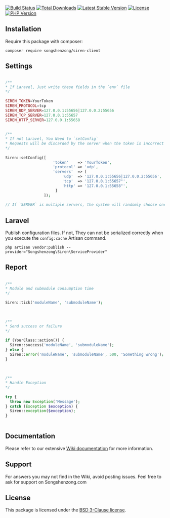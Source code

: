 [![Build Status](https://travis-ci.org/songshenzong/siren-client.svg?branch=master)](https://travis-ci.org/songshenzong/siren-client)
[![Total Downloads](https://poser.pugx.org/songshenzong/siren-client/d/total.svg)](https://packagist.org/packages/songshenzong/siren-client)
[![Latest Stable Version](https://poser.pugx.org/songshenzong/siren-client/v/stable.svg)](https://packagist.org/packages/songshenzong/siren-client)
[![License](https://poser.pugx.org/songshenzong/siren-client/license.svg)](https://packagist.org/packages/songshenzong/siren-client)
[![PHP Version](https://img.shields.io/packagist/php-v/songshenzong/siren-client.svg)](https://packagist.org/packages/songshenzong/siren-client)


## Installation

Require this package with composer:

```shell
composer require songshenzong/siren-client
```



## Settings
```php

/**
* If Laravel, Just write these fields in the `env` file
*/
 
SIREN_TOKEN=YourToken
SIREN_PROTOCOL=tcp
SIREN_UDP_SERVER=127.0.0.1:55656|127.0.0.2:55656
SIREN_TCP_SERVER=127.0.0.1:55657
SIREN_HTTP_SERVER=127.0.0.1:55658
 
  
/**
* If not Laravel, You Need to `setConfig`
* Requests will be discarded by the server when the token is incorrect
*/
 
Siren::setConfig([
                     'token'    => 'YourToken',
                     'protocol' => 'udp',
                     'servers'  => [
                         'udp'  => '127.0.0.1:55656|127.0.0.2:55656',
                         'tcp'  => '127.0.0.1:55657"',
                         'http' => '127.0.0.1:55658"',
                      ]
                 ]);
 
// If `SERVER` is multiple servers, the system will randomly choose one to reduce the pressure.

```


## Laravel

Publish configuration files. If not, They can not be serialized correctly when you execute the `config:cache` Artisan command.

```shell
php artisan vendor:publish --provider="Songshenzong\Siren\ServiceProvider"
```



## Report
```php
 
/**
* Module and submodule consumption time
*/
 
Siren::tick('moduleName', 'submoduleName');
 
  
   
/**
* Send success or failure
*/
  
if (YourClass::action()) {
  Siren::success('moduleName', 'submoduleName');
} else {
  Siren::error('moduleName', 'submoduleName', 500, 'Something wrong');
}
 
 
 
/**
* Handle Exception
*/
 
try {
  throw new Exception('Message');
} catch (Exception $exception) {
  Siren::exception($exception);
}
 
```



## Documentation

Please refer to our extensive [Wiki documentation](https://github.com/songshenzong/siren-client/wiki) for more information.


## Support

For answers you may not find in the Wiki, avoid posting issues. Feel free to ask for support on Songshenzong.com


## License

This package is licensed under the [BSD 3-Clause license](http://opensource.org/licenses/BSD-3-Clause).
